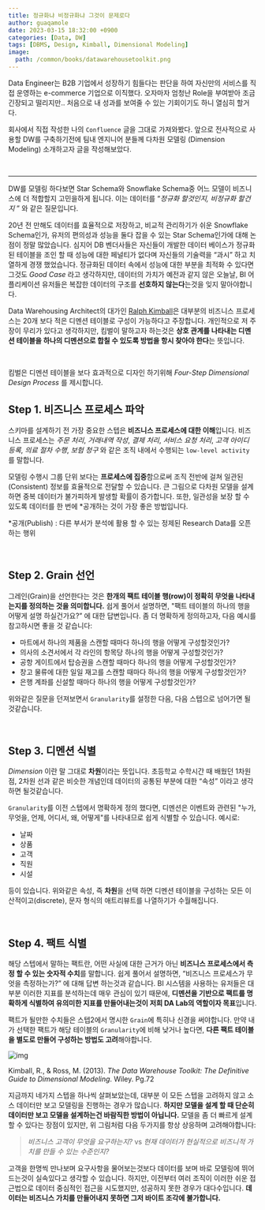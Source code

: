 ```yaml
---
title: 정규화냐 비정규화냐 그것이 문제로다
author: guaqamole
date: 2023-03-15 18:32:00 +0900
categories: [Data, DW]
tags: [DBMS, Design, Kimball, Dimensional Modeling]
image:
  path: /common/books/datawarehousetoolkit.png
---
```


Data Engineer는 B2B 기업에서 성장하기 힘들다는 판단을 하여 자신만의 서비스를 직접 운영하는 e-commerce 기업으로 이직했다. 오자마자 엄청난 Role을 부여받아 조금 긴장되고 떨리지만.. 처음으로 내 성과를 보여줄 수 있는 기회이기도 하니 열심히 할거다. 

회사에서 직접 작성한 나의 `Confluence` 글을 그대로 가져와봤다. 앞으로 전사적으로 사용할 DW를 구축하기전에 팀내 엔지니어 분들께 다차원 모델링 (Dimension Modeling) 소개하고자 글을 작성해보았다.  

<br>

****

DW를 모델링 하다보면 Star Schema와 Snowflake Schema중 어느 모델이 비즈니스에 더 적합할지 고민을하게 됩니다. 이는 데이터를  “*정규화 할것인지, 비정규화 할건지* ” 와 같은 질문입니다. 

20년 전 만해도 데이터를 효율적으로 저장하고, 비교적 관리하기가 쉬운 Snowflake Schema인가, 유저의 편의성과 성능을 둘다 잡을 수 있는 Star Schema인가에 대해 논점이 정말 많았습니다. 심지어 DB 벤더사들은 자신들이 개발한 데이터 베이스가 정규화된 테이블을 조인 할 때 성능에 대한 페널티가 없다며 자신들의 기술력을 “과시” 하고 치열하게 경쟁 했었습니다. 정규화된 데이터 속에서 성능에 대한 부분을 최적화 수 있다면 그것도 *Good Case* 라고 생각하지만, 데이터의 가치가 예전과 같지 않은 오늘날, BI 어플리케이션 유저들은 복잡한 데이터의 구조를 **선호하지 않는다**는것을 잊지 말아야합니다.

Data Warehousing Architect의 대가인 [Ralph Kimball](https://en.wikipedia.org/wiki/Ralph_Kimball)은 대부분의 비즈니스 프로세스는 20개 보다 적은 디멘션 테이블로 구성이 가능하다고 주장합니다. 개인적으로 저 주장이 무리가 있다고 생각하지만, 킴벌이 말하고자 하는것은 **상호 관계를 나타내는 디멘션 테이블을 하나의 디멘션으로 합칠 수 있도록 방법을 항시 찾아야 한다**는 뜻입니다.

 <br>

킴벌은 디멘션 테이블을 보다 효과적으로 디자인 하기위해 *Four-Step Dimensional Design Process* 를 제시합니다.

## Step 1. 비즈니스 프로세스 파악

스키마를 설계하기 전 가장 중요한 스텝은 **비즈니스 프로세스에 대한 이해**입니다. 비즈니스 프로세스는 *주문 처리*, *거래내역 작성*, *결제 처리*, *서비스 요청 처리*, *고객 아이디 등록*, *의료 절차 수행*, *보험 청구* 와 같은 조직 내에서 수행되는 `low-level activity` 를 말합니다. 

모델링 수행시 그룹 단위 보다는 **프로세스에 집중**함으로써 조직 전반에 걸쳐 일관된(Consistent) 정보를 효율적으로 전달할 수 있습니다. 큰 그림으로 다차원 모델을 설계하면 중복 데이터가 불가피하게 발생할 확률이 증가합니다. 또한, 일관성을 보장 할 수 있도록 데이터를 한 번에 *공개하는 것이 가장 좋은 방법입니다.

*공개(Publish) : 다른 부서가 분석에 활용 할 수 있는 정제된 Research Data를 오픈하는 행위

<br>

## Step 2. Grain 선언

그레인(Grain)을 선언한다는 것은 **한개의 팩트 테이블 행(row)이 정확히 무엇을 나타내는지를 정의하는 것을 의미합니다.** 쉽게 풀어서 설명하면, "팩트 테이블의 하나의 행을 어떻게 설명 하실건가요?” 에 대한 답변입니다. 좀 더 명확하게 정의하고자, 다음 예시를 참고하시면 좋을 것 같습니다:

- 마트에서 하나의 제품을 스캔할 때마다 하나의 행을 어떻게 구성할것인가?
- 의사의 소견서에서 각 라인의 항목당 하나의 행을 어떻게 구성할것인가?
- 공항 게이트에서 탑승권을 스캔할 때마다 하나의 행을 어떻게 구성할것인가?
- 창고 물류에 대한 일일 재고를 스캔할 때마다 하나의 행을 어떻게 구성할것인가?
- 은행 계좌를 신설할 때마다 하나의 행을 어떻게 구성할것인가?

위와같은 질문을 던져보면서 `Granularity`를 설정한 다음, 다음 스텝으로 넘어가면 될것같습니다.

<br>

## Step 3. 디멘션 식별

*Dimension* 이란 말 그대로 **차원**이라는 뜻입니다. 초등학교 수학시간 때 배웠던 1차원 점, 2차원 선과 같은 비슷한 개념인데 데이터의 공통된 부분에 대한 “속성” 이라고 생각하면 될것같습니다.

`Granularity`를 이전 스텝에서 명확하게 정의 했다면, 디멘션은 이벤트와 관련된 "누가, 무엇을, 언제, 어디서, 왜, 어떻게"를 나타내므로 쉽게 식별할 수 있습니다. 예시로:

- 날짜
- 상품
- 고객
- 직원
- 시설

등이 있습니다. 위와같은 속성, 즉 **차원**을 선택 하면 디멘션 테이블을 구성하는 모든 이산적이고(discrete), 문자 형식의 애트리뷰트를 나열하기가 수월해집니다.

<br>

## Step 4. 팩트 식별

해당 스텝에서 말하는 팩트란, 어떤 사실에 대한 근거가 아닌 **비즈니스 프로세스에서 측정 할 수 있는 숫자적 수치**를 말합니다. 쉽게 풀어서 설명하면, “비즈니스 프로세스가 무엇을 측정하는가?” 에 대해 답변 하는것과 같습니다. BI 시스템을 사용하는 유저들은 대부분 이러한 지표를 분석하는데 매우 관심이 있기 때문에, **디멘션을 기반으로 팩트를 명확하게 식별하여 유의미한 지표를 만들어내는것이 저희 DA Lab의 역할이자 목표**입니다. 

팩트가 될만한 수치들은 스텝2에서 명시한 `Grain`에 특히나 신경을 써야합니다. 만약 내가 선택한 팩트가 해당 테이블의 `Granularity`에 비해 낮거나 높다면, **다른 팩트 테이블을 별도로 만들어 구성하는 방법도 고려**해야합니다.

![img](/230215normalize/1.png)

Kimball, R., & Ross, M. (2013). *The Data Warehouse Toolkit: The Definitive Guide to Dimensional Modeling*. Wiley. Pg.72

지금까지 네가지 스텝을 하나씩 살펴보았는데, 대부분 이 모든 스텝을 고려하지 않고 소스 데이터만 보고 모델링을 진행하는 경우가 많습니다. **하지만 모델을 설계 할 때 단순히 데이터만 보고 모델을 설계하는건 바람직한 방법이 아닙니다.** 모델을 좀 더 빠르게 설계 할 수 있다는 장점이 있지만, 위 그림처럼 다음 두가지를 항상 상응하며 고려해야합니다: 

> *비즈니스 고객이 무엇을 요구하는지?*  vs *현재 데이터가 현실적으로 비즈니적 가치를 만들 수 있는 수준인지?* 

고객을 한명씩 만나보며 요구사항을 물어보는것보다 데이터를 보며 바로 모델링에 뛰어드는것이 실속있다고 생각할 수 있습니다. 하지만, 이전부터 여러 조직이 이러한 쉬운 접근법으로 데이터 중심적인 접근을 시도했지만, 성공하지 못한 경우가 대다수입니다. **데이터는 비즈니스 가치를 만들어내지 못하면 그저 바이트 조각에 불가합니다.**